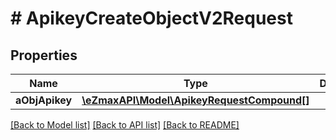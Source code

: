 # # ApikeyCreateObjectV2Request

## Properties

Name | Type | Description | Notes
------------ | ------------- | ------------- | -------------
**aObjApikey** | [**\eZmaxAPI\Model\ApikeyRequestCompound[]**](ApikeyRequestCompound.md) |  |

[[Back to Model list]](../../README.md#models) [[Back to API list]](../../README.md#endpoints) [[Back to README]](../../README.md)
